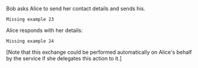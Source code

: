 
Bob asks Alice to send her contact details and sends his.


~~~~
Missing example 23
~~~~

Alice responds with her details:


~~~~
Missing example 24
~~~~

[Note that this exchange could be performed automatically on Alice's behalf by the service if she 
delegates this action to it.]


